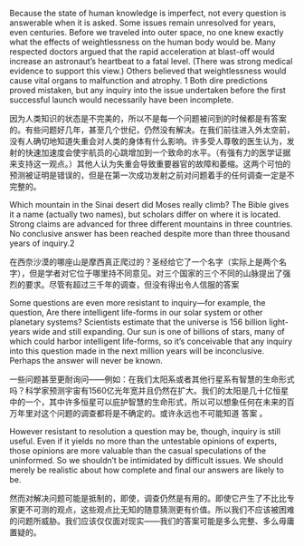 Because the state of human knowledge is imperfect, not every question is answerable when it is asked. Some issues remain  unresolved for years, even centuries. Before we traveled into outer space, no one knew exactly what the effects of weightlessness on the human body would be. Many respected doctors argued that the rapid acceleration at blast-off would  increase an astronaut’s heartbeat to a fatal level. \(There was strong medical evidence to support this view.\) Others believed that weightlessness would cause vital organs to malfunction and atrophy. 1 Both dire predictions proved mistaken, but any  inquiry into the issue undertaken before the first successful launch would necessarily have been incomplete.

因为人类知识的状态是不完美的，所以不是每一个问题被问到的时候都是有答案的。有些问题好几年，甚至几个世纪，仍然没有解决。在我们前往进入外太空前，没有人确切地知道失重会对人类的身体有什么影响。许多受人尊敬的医生认为，发射的快速加速度会使宇航员的心跳增加到一个致命的水平。（有强有力的医学证据来支持这一观点。）其他人认为失重会导致重要器官的故障和萎缩。这两个可怕的预测被证明是错误的，但是在第一次成功发射之前对问题着手的任何调查一定是不完整的。

Which mountain in the Sinai desert did Moses really climb? The Bible gives it a name \(actually two names\), but scholars differ  on where it is located. Strong claims are advanced for three different mountains in three countries. No conclusive answer has  been reached despite more than three thousand years of inquiry.2

在西奈沙漠的哪座山是摩西真正爬过的？圣经给它了一个名字（实际上是两个名字），但是学者对它位于哪里持不同意见。对三个国家的三个不同的山脉提出了强烈的要求。尽管有超过三千年的调查，但没有得出令人信服的答案

Some questions are even more resistant to inquiry—for example, the question, Are there intelligent life-forms in our solar  system or other planetary systems? Scientists estimate that the universe is 156 billion light-years wide and still expanding. Our  sun is one of billions of stars, many of which could harbor intelligent life-forms, so it’s conceivable that any inquiry into this  question made in the next million years will be inconclusive. Perhaps the answer will never be known.

一些问题甚至更耐询问——例如：在我们太阳系或者其他行星系有智慧的生命形式吗？科学家预测宇宙有1560亿光年宽并且仍然在扩大。我们的太阳是几十亿恒星中的一个，其中许多恒星可以庇护智慧的生命形式，所以可以想象任何在未来的百万年里对这个问题的调查都将是不确定的。或许永远也不可能知道 答案 。

However resistant to resolution a question may be, though, inquiry is still useful. Even if it yields no more than the untestable opinions of experts, those opinions are more valuable than the casual speculations of the uninformed. So we shouldn’t be intimidated by difficult issues. We should merely be realistic about how complete and final our answers are likely to be.

然而对解决问题可能是抵制的，即使，调查仍然是有用的。即使它产生了不比比专家更不可测的观点，这些观点比无知的随意猜测更有价值。所以我们不应该被困难的问题所威胁。我们应该仅仅面对现实——我们的答案可能是多么完整、多么毋庸置疑的。

